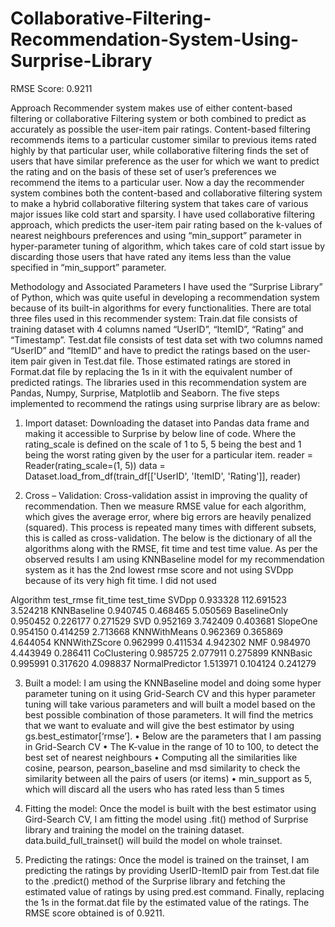 # Collaborative-Filtering-Recommendation-System-Using-Surprise-Library
RMSE Score: 0.9211

Approach
Recommender system makes use of either content-based filtering or collaborative Filtering system or both combined to predict as accurately as possible the user-item pair ratings. Content-based filtering recommends items to a particular customer similar to previous items rated highly by that particular user, while collaborative filtering finds the set of users that have similar preference as the user for which we want to predict the rating and on the basis of these set of user’s preferences we recommend the items to a particular user. Now a day the recommender system combines both the content-based and collaborative filtering system to make a hybrid collaborative filtering system that takes care of various major issues like cold start and sparsity. 
I have used collaborative filtering approach, which predicts the user-item pair rating based on the k-values of nearest neighbours preferences and using “min_support” parameter in hyper-parameter tuning of algorithm, which takes care of cold start issue by discarding those users that have rated any items less than the value specified in “min_support” parameter. 

Methodology and Associated Parameters
I have used the “Surprise Library” of Python, which was quite useful in developing a recommendation system because of its built-in algorithms for every functionalities. There are total three files used in this recommender system: Train.dat file consists of training dataset with 4 columns named “UserID”, “ItemID”, “Rating” and “Timestamp”. Test.dat file consists of test data set with two columns named “UserID” and “ItemID” and have to predict the ratings based on the user-item pair given in Test.dat file. Those estimated ratings are stored in Format.dat file by replacing the 1s in it with the equivalent number of predicted ratings. The libraries used in this recommendation system are Pandas, Numpy, Surprise, Matplotlib and Seaborn. The five steps implemented to recommend the ratings using surprise library are as below:
1)	Import dataset: Downloading the dataset into Pandas data frame and making it accessible to Surprise by below line of code. Where the rating_scale is defined on the scale of 1 to 5, 5 being the best and 1 being the worst rating given by the user for a particular item.
reader = Reader(rating_scale=(1, 5))
data = Dataset.load_from_df(train_df[['UserID', 'ItemID', 'Rating']], reader)

2)	Cross – Validation: Cross-validation assist in improving the quality of recommendation. Then we measure RMSE value for each algorithm, which gives the average error, where big errors are heavily penalized (squared). This process is repeated many times with different subsets, this is called as cross-validation. The below is the dictionary of all the algorithms along with the RMSE, fit time and test time value. As per the observed results I am using KNNBaseline model for my recommendation system as it has the 2nd lowest rmse score and not using SVDpp because of its very high fit time. I did not used 

Algorithm	test_rmse	fit_time	test_time
SVDpp	0.933328	112.691523	3.524218
KNNBaseline	0.940745	0.468465	5.050569
BaselineOnly	0.950452	0.226177	0.271529
SVD	0.952169	3.742409	0.403681
SlopeOne	0.954150	0.414259	2.713668
KNNWithMeans	0.962369	0.365869	4.644054
KNNWithZScore	0.962999	0.411534	4.942302
NMF	0.984970	4.443949	0.286411
CoClustering	0.985725	2.077911	0.275899
KNNBasic	0.995991	0.317620	4.098837
NormalPredictor	1.513971	0.104124	0.241279

3)	Built a model: I am using the KNNBaseline model and doing some hyper parameter tuning on it using Grid-Search CV and  this hyper parameter tuning will take various parameters and will built a model based on the best possible combination of those parameters. It will find the metrics that we want to evaluate and will give the best estimator by using gs.best_estimator[‘rmse’]. 
•	Below are the parameters that I am passing in Grid-Search CV
•	The K-value in the range of 10 to 100, to detect the best set of nearest neighbours
•	Computing all the similarities like cosine, pearson, pearson_baseline and msd similarity to check the similarity between all the pairs of users (or items) 
•	min_support as 5, which will discard all the users who has rated less than 5 times

4)	Fitting the model: Once the model is built with the best estimator using Gird-Search CV, I am fitting the model using .fit() method of Surprise library and training the model on the training dataset. data.build_full_trainset() will build the model on whole trainset. 

5)	Predicting the ratings: Once the model is trained on the trainset, I am predicting the ratings by providing UserID-ItemID pair from Test.dat file to the .predict() method of the Surprise library and fetching the estimated value of ratings by using pred.est command. Finally, replacing the 1s in the format.dat file by the estimated value of the ratings. The RMSE score obtained is of 0.9211.
